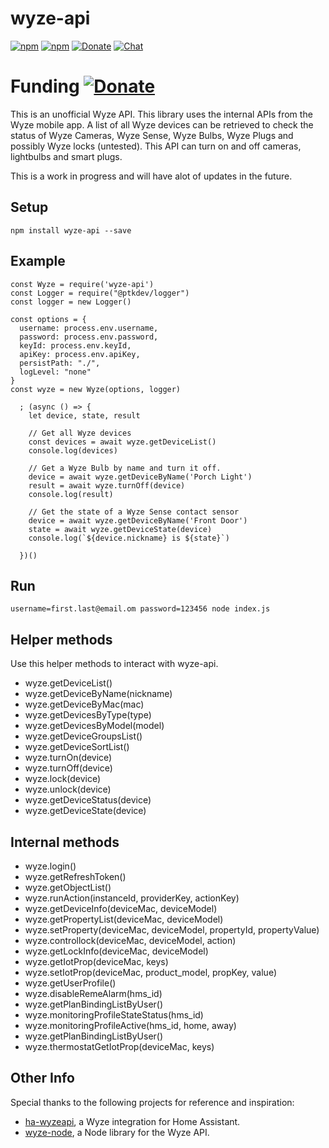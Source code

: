 # wyze-api
[![npm](https://img.shields.io/npm/dt/wyze-api)](https://www.npmjs.com/package/wyze-api)
[![npm](https://img.shields.io/npm/v/wyze-api.svg?style=flat-square)](https://www.npmjs.com/package/wyze-api)
[![Donate](https://img.shields.io/badge/Donate-PayPal-blue.svg?style=flat-square&maxAge=2592000)](https://www.paypal.com/paypalme/AllenFarmer)
[![Chat](https://img.shields.io/discord/1134601590762913863)](https://discord.gg/Mjkpq2x9)

# Funding   [![Donate](https://img.shields.io/badge/Donate-PayPal-blue.svg?style=flat-square&maxAge=2592000)](https://www.paypal.com/paypalme/AllenFarmer)

This is an unofficial Wyze API. This library uses the internal APIs from the Wyze mobile app. A list of all Wyze devices can be retrieved to check the status of Wyze Cameras, Wyze Sense, Wyze Bulbs, Wyze Plugs and possibly Wyze locks (untested). This API can turn on and off cameras, lightbulbs and smart plugs.

This is a work in progress and will have alot of updates in the future. 

## Setup
`npm install wyze-api --save`

## Example
```
const Wyze = require('wyze-api')
const Logger = require("@ptkdev/logger")
const logger = new Logger()

const options = {
  username: process.env.username,
  password: process.env.password,
  keyId: process.env.keyId,
  apiKey: process.env.apiKey,
  persistPath: "./",
  logLevel: "none"
}
const wyze = new Wyze(options, logger)

  ; (async () => {
    let device, state, result

    // Get all Wyze devices
    const devices = await wyze.getDeviceList()
    console.log(devices)

    // Get a Wyze Bulb by name and turn it off.
    device = await wyze.getDeviceByName('Porch Light')
    result = await wyze.turnOff(device)
    console.log(result)

    // Get the state of a Wyze Sense contact sensor
    device = await wyze.getDeviceByName('Front Door')
    state = await wyze.getDeviceState(device)
    console.log(`${device.nickname} is ${state}`)

  })()
```

## Run
`username=first.last@email.om password=123456 node index.js`

## Helper methods

Use this helper methods to interact with wyze-api.

- wyze.getDeviceList()
- wyze.getDeviceByName(nickname)
- wyze.getDeviceByMac(mac)
- wyze.getDevicesByType(type)
- wyze.getDevicesByModel(model)
- wyze.getDeviceGroupsList()
- wyze.getDeviceSortList()
- wyze.turnOn(device)
- wyze.turnOff(device)
- wyze.lock(device)
- wyze.unlock(device)
- wyze.getDeviceStatus(device)
- wyze.getDeviceState(device)



## Internal methods

- wyze.login()
- wyze.getRefreshToken()
- wyze.getObjectList()
- wyze.runAction(instanceId, providerKey, actionKey)
- wyze.getDeviceInfo(deviceMac, deviceModel)
- wyze.getPropertyList(deviceMac, deviceModel)
- wyze.setProperty(deviceMac, deviceModel, propertyId, propertyValue)
- wyze.controllock(deviceMac, deviceModel, action)
- wyze.getLockInfo(deviceMac, deviceModel)
- wyze.getIotProp(deviceMac, keys)
- wyze.setIotProp(deviceMac, product_model, propKey, value)
- wyze.getUserProfile()
- wyze.disableRemeAlarm(hms_id)
- wyze.getPlanBindingListByUser()
- wyze.monitoringProfileStateStatus(hms_id)
- wyze.monitoringProfileActive(hms_id, home, away)
- wyze.getPlanBindingListByUser()
- wyze.thermostatGetIotProp(deviceMac, keys)

## Other Info

Special thanks to the following projects for reference and inspiration:

- [ha-wyzeapi](https://github.com/JoshuaMulliken/ha-wyzeapi), a Wyze integration for Home Assistant.
- [wyze-node](https://github.com/noelportugal/wyze-node), a Node library for the Wyze API.
